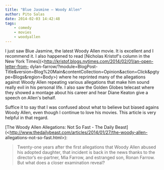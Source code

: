 ```yaml
---
title: "Blue Jasmine – Woody Allen"
author: Pito Salas
date: 2014-02-03 14:42:48
tags:
    - comedy
    - movies
    - woodyallen
---
```



I just saw Blue Jasmine, the latest Woody Allen movie. It is excellent and I
recommend it. I also happened to read [Nicholas Kristof's column in the New
York Times](<http://kristof.blogs.nytimes.com/2014/02/01/an-open-letter-from-
dylan-farrow/?module=BlogPost-
Title&version=Blog%20Main&contentCollection=Opinion&action=Click&pgtype=Blogs&region=Body>)
where he reprinted many of the allegations against Woody Allen repeating
various allegations that make him sound really evil in his personal life. I
also saw the Golden Globes telecast where they showed a montage about his
career and hear Diane Keaton give a speech on Allen's behalf.

Suffice it to say that I was confused about what to believe but biased agains
Woody Allen, even though I continue to love his movies. This article is very
helpful in that regard.

[The Woody Allen Allegations: Not So Fast - The Daily
Beast](<http://www.thedailybeast.com/articles/2014/01/27/the-woody-allen-
allegations-not-so-fast.html>):

> Twenty-one years after the first allegations that Woody Allen abused his
> adopted daughter, that incident is back in the news thanks to the director’s
> ex-partner, Mia Farrow, and estranged son, Ronan Farrow. But what does a
> closer examination reveal?


